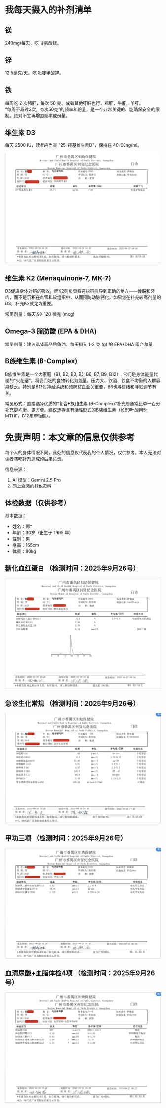 # 我每天摄入的补剂清单

## 镁
240mg/每天，吃 甘氨酸镁。

## 锌
12.5毫克/天。吃 吡啶甲酸锌。

## 铁
每周吃 2 次猪肝，每次 50 克。或者其他肝脏也行，鸡肝，牛肝，羊肝。   
“每周不超过2次，每次50克”的频率和份量，是一个非常关键的、能确保安全的限制。绝对不宜再增加频率或份量。

## 维生素 D3
每天 2500 IU，读者应当查 "25-羟基维生素D"，保持在 40-60ng/ml。

<img src="./img/2025年9月26号-25-羟基维生素D.jpg"></img>

## 维生素 K2 (Menaquinone-7, MK-7)
D3促进身体对钙的吸收，而K2则负责将这些钙引导到正确的地方——骨骼和牙齿，而不是沉积在血管和软组织中，从而预防动脉钙化。如果您在补充较高剂量的D3，补充K2就尤为重要。

常见剂量：每天 90-120 微克 (mcg)

## Omega-3 脂肪酸 (EPA & DHA)
常见剂量：建议选择高品质鱼油，每天摄入 1-2 克 (g) 的 EPA+DHA 组合总量

## B族维生素 (B-Complex)
B族维生素是一个大家庭（B1, B2, B3, B5, B6, B7, B9, B12）. 
它们是身体能量代谢的“火花塞”，将我们吃的食物转化为能量。压力大、饮酒、饮食不均衡的人群容易缺乏。特别是B12对神经系统和预防贫血至关重要，B6也与情绪和睡眠调节有关。  

常见形式：直接选择优质的“复合B族维生素 (B-Complex)”补充剂通常比单一百分补充更均衡、更方便。建议选择含有活性形式的B族维生素（如B9叶酸用5-MTHF，B12用甲钴胺）。

# 免责声明：本文章的信息仅供参考
每个人的身体情况不同，此处的信息仅代表我的个人情况，仅供参考。本人无法对读者瞎吃补剂造成的后果负责。  

信息来源： 
1. AI 模型：Gemini 2.5 Pro
2. 网上查阅的其他资料

## 体检数据（仅供参考）
基本数据：
- 姓名：郑*
- 年龄：30岁（出生于 1995 年）
- 性别：男
- 身高：165cm
- 体重：80kg

## 糖化血红蛋白 （检测时间：2025年9月26号）
![](./img/2025年9月26号-糖化血红蛋白.jpg)

## 急诊生化常规 （检测时间：2025年9月26号）
![](./img/2025年9月26号-急诊生化常规.jpg)

## 甲功三项 （检测时间：2025年9月26号）
![](./img/2025年9月26号-甲功三项.jpg)

## 血清尿酸+血脂体检4项 （检测时间：2025年9月26号）
![](./img/2025年9月26号-血清尿酸+血脂体检4项.jpg)